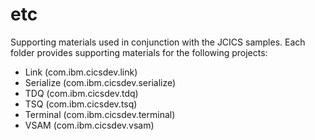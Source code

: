 etc
===
Supporting materials used in conjunction with the JCICS samples. Each folder provides supporting materials for the following projects:

* Link (com.ibm.cicsdev.link)
* Serialize (com.ibm.cicsdev.serialize)
* TDQ (com.ibm.cicsdev.tdq)
* TSQ (com.ibm.cicsdev.tsq)
* Terminal (com.ibm.cicsdev.terminal)
* VSAM (com.ibm.cicsdev.vsam)

